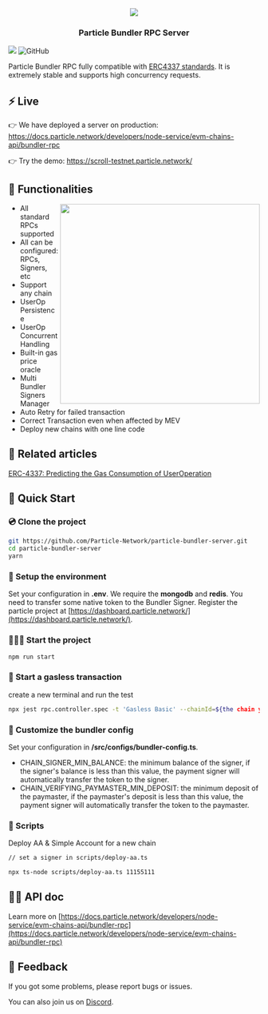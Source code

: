 <div align="center">
  <a href="https://particle.network/">
    <img src="./media/logo.png?raw=true" />
  </a>
  <h3>
    Particle Bundler RPC Server
  </h3>
</div>

![](https://img.shields.io/badge/Typescript-💪-blue?style=round)
![GitHub](https://img.shields.io/github/license/silviopaganini/nft-market?style=round)

Particle Bundler RPC fully compatible with [ERC4337 standards](https://eips.ethereum.org/EIPS/eip-4337). It is extremely stable and supports high concurrency requests.

## ⚡️ Live
👉 We have deployed a server on production: https://docs.particle.network/developers/node-service/evm-chains-api/bundler-rpc

👉 Try the demo: https://scroll-testnet.particle.network/

## 🔬 Functionalities
<img align="right" width="400" src="./media/image.png"></img>

- All standard RPCs supported
- All can be configured: RPCs, Signers, etc
- Support any chain
- UserOp Persistence
- UserOp Concurrent Handling
- Built-in gas price oracle
- Multi Bundler Signers Manager
- Auto Retry for failed transaction
- Correct Transaction even when affected by MEV
- Deploy new chains with one line code

## 📖 Related articles 
[ERC-4337: Predicting the Gas Consumption of UserOperation](https://blog.particle.network/bundler-predicting-gas/)

## 🔧 Quick Start

### 💿 Clone the project
```bash
git https://github.com/Particle-Network/particle-bundler-server.git
cd particle-bundler-server
yarn
```

### 🧷 Setup the environment
Set your configuration in **.env**. We require the **mongodb** and **redis**. 
You need to transfer some native token to the Bundler Signer.
Register the particle project at [https://dashboard.particle.network/](https://dashboard.particle.network/).

### 🏄🏻‍♂️ Start the project
```bash
npm run start
```

### 🖖 Start a gasless transaction
create a new terminal and run the test
```bash
npx jest rpc.controller.spec -t 'Gasless Basic' --chainId=${the chain you want to test}
```

### 🧷 Customize the bundler config
Set your configuration in **/src/configs/bundler-config.ts**.

* CHAIN_SIGNER_MIN_BALANCE: the minimum balance of the signer, if the signer's balance is less than this value, the payment signer will automatically transfer the token to the signer.
* CHAIN_VERIFYING_PAYMASTER_MIN_DEPOSIT: the minimum deposit of the paymaster, if the paymaster's deposit is less than this value, the payment signer will automatically transfer the token to the paymaster.

### 📝 Scripts
Deploy AA & Simple Account for a new chain
```bash
// set a signer in scripts/deploy-aa.ts

npx ts-node scripts/deploy-aa.ts 11155111
```


## 🛀🏽 API doc

Learn more on [https://docs.particle.network/developers/node-service/evm-chains-api/bundler-rpc](https://docs.particle.network/developers/node-service/evm-chains-api/bundler-rpc)

## 💼 Feedback

If you got some problems, please report bugs or issues.

You can also join us on [Discord](https://discord.gg/2y44qr6CR2).

